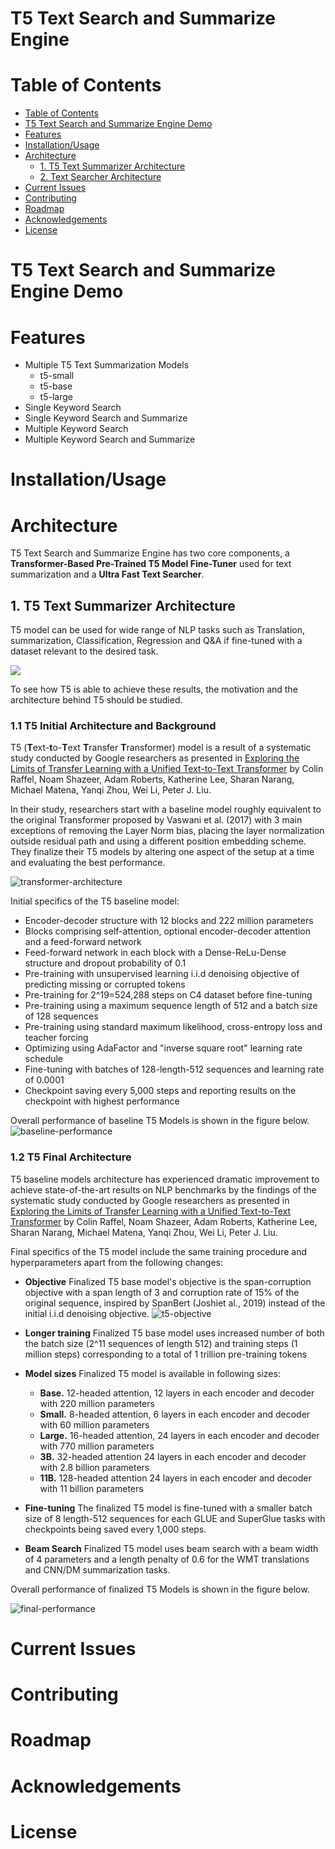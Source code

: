 
# T5 Text Search and Summarize Engine
# Table of Contents
- [Table of Contents](#table-of-contents)
- [T5 Text Search and Summarize Engine Demo](#t5-text-search-and-summarize-engine-demo)
- [Features](#features)
- [Installation/Usage](#installationusage)
- [Architecture ](#architecure)
  - [1. T5 Text Summarizer Architecture](#t5-text-summarize-architecture)
  - [2. Text Searcher Architecture](#text-search-architecture)
- [Current Issues](#current-issues)
- [Contributing](#contributing)
- [Roadmap](#roadmap)
- [Acknowledgements](#acknowledgements)
- [License](#license)

# T5 Text Search and Summarize Engine Demo
# Features
- Multiple T5 Text Summarization Models
	- t5-small
	- t5-base
	- t5-large
- Single Keyword Search
- Single Keyword Search and Summarize
- Multiple Keyword Search
- Multiple Keyword Search and Summarize
# Installation/Usage
# Architecture
T5 Text Search and Summarize Engine has two core components, a **Transformer-Based Pre-Trained T5 Model Fine-Tuner** used for text summarization and a **Ultra Fast Text Searcher**.
## 1. T5 Text Summarizer Architecture
T5 model can be used for wide range of NLP tasks such as Translation, summarization, Classification, Regression and Q&A if fine-tuned with a dataset relevant to the desired task.

![](https://cdn-images-1.medium.com/max/947/1*voAo0zBPTCVrwcut1oHtEg.png)

To see how T5 is able to achieve these results, the motivation and the architecture behind T5 should be studied.
### 1.1 T5 Initial Architecture and Background
T5 (**T**ext-**t**o-**T**ext **T**ransfer **T**ransformer) model is a result of a systematic study conducted by Google researchers as presented  in [Exploring the Limits of Transfer Learning with a Unified Text-to-Text Transformer](https://arxiv.org/abs/1910.10683) by Colin Raffel, Noam Shazeer, Adam Roberts, Katherine Lee, Sharan Narang, Michael Matena, Yanqi Zhou, Wei Li, Peter J. Liu.

In their study, researchers start with a baseline model roughly equivalent to the original Transformer proposed by 
Vaswani et al. (2017) with 3 main exceptions of removing the Layer Norm bias, placing the layer normalization outside residual path and using a different position embedding scheme. They finalize their T5 models by altering one aspect of the setup at a time and evaluating the best performance.

![transformer-architecture](https://miro.medium.com/max/1000/1*tkC_NqylGH4hv2rTLPOf5A.png)

Initial specifics of the T5 baseline model:
- Encoder-decoder structure with 12 blocks and 222 million parameters
- Blocks comprising self-attention, optional encoder-decoder attention and a feed-forward network
- Feed-forward network in each block with a Dense-ReLu-Dense structure and dropout probability of 0.1
- Pre-training with unsupervised learning i.i.d denoising objective of predicting missing or corrupted tokens
- Pre-training for 2^19=524,288 steps on C4 dataset before fine-tuning
- Pre-training using a maximum sequence length of 512 and a batch size of 128 sequences
- Pre-training using standard maximum likelihood, cross-entropy loss and teacher forcing
- Optimizing using AdaFactor and "inverse square root" learning rate schedule
- Fine-tuning  with batches of 128-length-512 sequences and learning rate of 0.0001
- Checkpoint saving every 5,000 steps and reporting results on the checkpoint with highest performance

Overall performance of baseline T5 Models is shown in the figure below.
![baseline-performance](https://miro.medium.com/max/1400/1*RfzVjzpod7Da-pXwKEwJNg.png)

### 1.2 T5 Final Architecture
T5 baseline models architecture has experienced dramatic improvement to achieve state-of-the-art results on NLP benchmarks by the findings of the systematic study conducted by Google researchers as presented in [Exploring the Limits of Transfer Learning with a Unified Text-to-Text Transformer](https://arxiv.org/abs/1910.10683) by Colin Raffel, Noam Shazeer, Adam Roberts, Katherine Lee, Sharan Narang, Michael Matena, Yanqi Zhou, Wei Li, Peter J. Liu.

Final specifics of the T5 model include the same training procedure and hyperparameters apart from the following changes:
- **Objective** Finalized T5 base model's objective is the span-corruption objective with a span length of 3 and corruption rate of 15% of the original sequence, inspired by SpanBert (Joshiet al., 2019) instead of the initial i.i.d denoising objective.
![t5-objective](https://1.bp.blogspot.com/-POb379Q1jkE/XqHoSjv1HVI/AAAAAAAAAiM/BDvTxIcBIVYsWvnVc6HdnxV9MBqL-YkUwCLcBGAsYHQ/s640/parameter-tuning-T5-Google.png)

- **Longer training** Finalized T5 base model uses increased number of both the batch size (2^11 sequences of length 512) and training steps (1 million steps) corresponding to a total of 1 trillion pre-training tokens
- **Model sizes** Finalized T5 model is available in following sizes:
	- **Base.** 12-headed attention, 12 layers in each encoder and decoder with 220 million parameters
	- **Small.** 8-headed attention, 6 layers in each encoder and decoder with 60 million parameters
	-  **Large.** 16-headed attention, 24 layers in each encoder and decoder with 770 million parameters
	-  **3B.**  32-headed attention 24 layers in each encoder and decoder with 2.8 billion parameters
	 -  **11B.**  128-headed attention 24 layers in each encoder and decoder with 11 billion parameters
- **Fine-tuning** The finalized T5 model is fine-tuned with a smaller batch size of 8 length-512 sequences for each GLUE and SuperGlue tasks with checkpoints being saved every 1,000 steps.
- **Beam Search** Finalized T5 model uses beam search with a beam width of 4 parameters and a length penalty of 0.6 for the WMT translations and CNN/DM summarization tasks.

Overall performance of finalized T5 Models is shown in the figure below.

![final-performance](https://miro.medium.com/max/1400/0*5HilfwNe2Wg3Jsxd.png)
	
# Current Issues
# Contributing
# Roadmap
# Acknowledgements
# License
